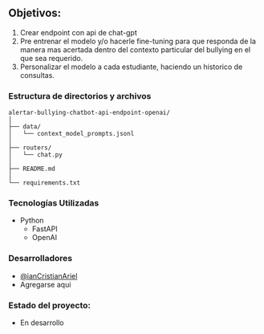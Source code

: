 ## **Objetivos:**
1. Crear endpoint con api de chat-gpt
2. Pre entrenar el modelo y/o hacerle fine-tuning para que responda de la manera mas acertada dentro del contexto particular del bullying en el que sea requerido.
3. Personalizar el modelo a cada estudiante, haciendo un historico de consultas.

### Estructura de directorios y archivos

    alertar-bullying-chatbot-api-endpoint-openai/
    │
    ├── data/                          
    │   └── context_model_prompts.jsonl
    │
    ├── routers/                      
    │   └── chat.py
    │
    ├── README.md
    │
    └── requirements.txt

### Tecnologías Utilizadas
- Python
    - FastAPI
    - OpenAI

### Desarrolladores
- [@ianCristianAriel](https://github.com/ianCristianAriel)
- Agregarse aqui

### Estado del proyecto:
- En desarrollo


